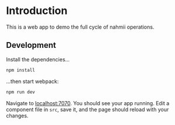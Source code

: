 # Introduction

This is a web app to demo the full cycle of nahmii operations.


## Development

Install the dependencies...

```bash
npm install
```

...then start webpack:

```bash
npm run dev
```

Navigate to [localhost:7070](http://localhost:7070). You should see your app running. Edit a component file in `src`, save it, and the page should reload with your changes.
